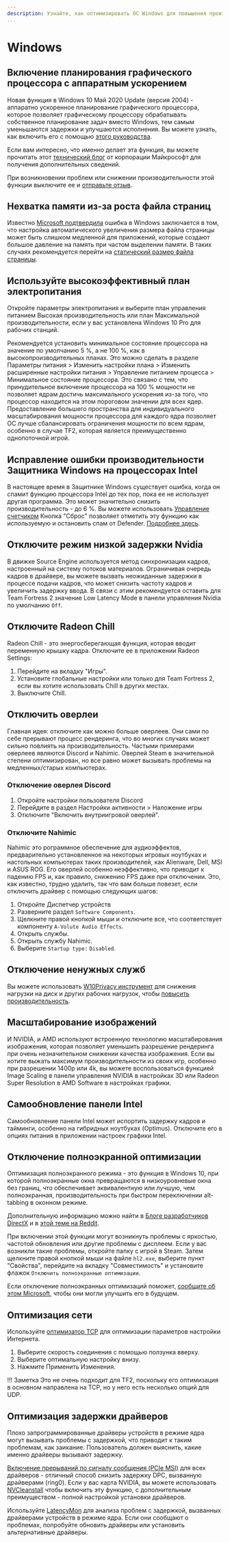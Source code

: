 ```yaml
---
description: Узнайте, как оптимизировать ОС Windows для повышения производительности.
...
```


# Windows

## Включение планирования графического процессора с аппаратным ускорением

Новая функция в Windows 10 Май 2020 Update (версия 2004) - аппаратно ускоренное планирование графического процессора, которое позволяет графическому процессору обрабатывать собственное планирование задач вместо Windows,
тем самым уменьшаются задержки и улучшаются исполнения. Вы можете узнать, как включить его с помощью [этого руководства](https://www.neowin.net/news/how-to-enable-hardware-accelerated-gpu-scheduling-on-windows-10-may-2020-update/).

Если вам интересно, что именно делает эта функция, вы можете прочитать этот [технический блог](https://devblogs.microsoft.com/directx/hardware-accelerated-gpu-scheduling/) от корпорации Майкрософт для получения дополнительных сведений.

При возникновении проблем или снижении производительности этой функции выключите ее и [отправьте отзыв](https://aka.ms/submitgameperformancefeedback).

## Нехватка памяти из-за роста файла страниц

Известно [Microsoft подтвердила](https://docs.microsoft.com/en-us/troubleshoot/windows-client/performance/slow-page-file-growth-memory-allocation-errors) ошибка в Windows заключается в том, что настройка автоматического увеличения размера файла страницы может быть слишком медленной для приложений, которые создают большое давление на память при частом выделении памяти. В таких случаях рекомендуется перейти на [статический размер файла страницы](https://docs.microsoft.com/en-us/troubleshoot/windows-client/performance/slow-page-file-growth-memory-allocation-errors#workaround).

## Используйте высокоэффективный план электропитания

Откройте параметры электропитания и выберите план управления питанием Высокая производительность или план Максимальной производительности, если у вас установлена Windows 10 Pro для рабочих станций. 

Рекомендуется установить минимальное состояние процессора на значение по умолчанию 5 %, а не 100 %, как в высокопроизводительных планах.
Это можно сделать в разделе Параметры питания > Изменить настройки плана > Изменить расширенные настройки питания > Управление питанием процесса > Минимальное состояние процессора.
Это связано с тем, что принудительное включение процессора на 100 % мощности не позволяет ядрам достичь максимального ускорения из-за того, что процессор находится на этом пороговом значении для всех ядер.
Предоставление большего пространства для индивидуального масштабирования мощности процессора для каждого ядра позволяет ОС лучше сбалансировать ограничения мощности по всем ядрам, особенно в случае TF2, которая является преимущественно однопоточной игрой.

## Исправление ошибки производительности Защитника Windows на процессорах Intel

В настоящее время в Защитнике Windows существует ошибка, когда он спамит функцию процессора Intel до тех пор, пока ее не использует другая программа. Это может значительно снизить производительность - до 6 %. Вы можете использовать [Управление счетчиком](https://www.techpowerup.com/download/counter-control/) Кнопка "Сброс" позволяет отметить эту функцию как используемую и остановить спам от Defender. [Подробнее здесь](https://www.pcmag.com/news/intel-cpu-performance-takes-a-big-hit-due-to-windows-defender-bug).

## Отключите режим низкой задержки Nvidia

В движке Source Engine используется метод синхронизации кадров, настроенный на систему потоков материалов.
Ограничивая очередь кадров в драйвере, вы можете вызвать неожиданные задержки в процессе подачи кадров, что может снизить частоту кадров и увеличить задержку ввода.
В связи с этим рекомендуется оставить для Team Fortress 2 значение Low Latency Mode в панели управления Nvidia по умолчанию `Off`.

## Отключите Radeon Chill

Radeon Chill - это энергосберегающая функция, которая вводит переменную крышку кадра. Отключите ее в приложении Radeon Settings:

1. Перейдите на вкладку "Игры".
2. Установите глобальные настройки или только для Team Fortress 2, если вы хотите использовать Chill в других местах.
3. Выключите Chill.

## Отключить оверлеи

Главная идея: отключите как можно больше оверлеев. Они сами по себе прерывают процесс рендеринга, что во многих случаях может сильно повлиять на производительность. Частыми примерами оверлеев являются Discord и Nahimic. Оверлей Steam в значительной степени оптимизирован, но все равно может вызывать проблемы на медленных/старых компьютерах.

### Отключение оверлея Discord

1. Откройте настройки пользователя Discord
2. Перейдите в раздел Настройки активности > Наложение игры
3. Отключите "Включить внутриигровой оверлей".

### Отключите Nahimic

Nahimic это рограммное обеспечение для аудиоэффектов, предварительно установленное на некоторых игровых ноутбуках и настольных компьютерах таких производителей, как Alienware, Dell, MSI и ASUS ROG. Его оверлей особенно неэффективно, что приводит к падению FPS и, как правило, снижению FPS даже при отключении. Это, как известно, трудно удалить, так что вам больше повезет, если отключить драйвер с помощью следующих шагов:

1. Откройте Диспетчер устройств
2. Разверните раздел `Software Components`.
3. Щелкните правой кнопкой мыши и отключите все, что соответствует компоненту `A-Volute Audio Effects`.
4. Открыть службы.
5. Открыть службу Nahimic.
6. Выберите `Startup type:` `Disabled`.

## Отключение ненужных служб

Вы можете использовать [W10Privacy инструмент](https://www.winprivacy.de/deutsch-start/download/) для снижения нагрузки на диск и других рабочих нагрузок, чтобы [повысить производительность](https://www.phoronix.com/scan.php?page=article&item=windows10-w10priv-wsl).

## Масштабирование изображений

И NVIDIA, и AMD используют встроенную технологию масштабирования изображения, которая позволяет уменьшить разрешение рендеринга при очень незначительном снижении качества изображения.
Если вы хотите выжать максимум производительности из своих игр, особенно при разрешении 1400p или 4k, вы можете воспользоваться функцией Image Scaling в панели управления NVIDIA в настройках 3D или Radeon Super Resolution в AMD Software в настройках графики.

## Самообновление панели Intel

Самообновление панели Intel может испортить задержку кадров и тайминги, особенно на гибридных ноутбуках (Optimus). Отключите его в опциях питания в приложении настроек графики Intel.

## Отключение полноэкранной оптимизации

Оптимизация полноэкранного режима - это функция в Windows 10, при которой полноэкранные окна превращаются в низкоуровневые окна без границ, что обеспечивает эквивалентную или лучшую, чем полноэкранная, производительность при быстром переключении alt-tabbing в оконном режиме.

Дополнительную информацию можно найти в [Блоге разработчиков DirectX](https://devblogs.microsoft.com/directx/demystifying-full-screen-optimizations/) и в [этой теме на Reddit](https://old.reddit.com/r/Windows10/comments/645ukf/windows_10_cu_fullscreen_optimizations/dg330ub/?context=3).

При включении этой функции могут возникнуть проблемы с яркостью, частотой обновления или другие проблемы с дисплеем. Если у вас возникли такие проблемы, откройте папку с игрой в Steam. Затем щелкните правой кнопкой мыши на файле `hl2.exe`, выберите пункт "Свойства", перейдите на вкладку "Совместимость" и установите флажок `Отключить полноэкранные оптимизации`.

Если отключение полноэкранных оптимизаций поможет, [сообщите об этом Microsoft](https://aka.ms/fullscreenoptimizationsfeedback), чтобы они могли улучшить его в будущем.

## Оптимизация сети

Используйте [оптимизатор TCP](https://www.speedguide.net/downloads.php) для оптимизации параметров настройки Интернета.

1. Выберите скорость соединения с помощью ползунка вверху.
2. Выберите оптимальную настройку внизу.
3. Нажмите Применить Изменения.

!!! Заметка
    Это не очень подходит для TF2, поскольку его оптимизация в основном направлена на TCP, но у него есть несколько опций для UDP.

## Оптимизация задержки драйверов

Плохо запрограммированные драйверы устройств в режиме ядра могут вызывать проблемы с задержкой, что приводит к таким проблемам, как заикание. Пользователь должен выяснить, какие именно драйверы вызывают задержку.

[Включение прерываний по сигналу сообщения (PCIe MSI)](https://forums.guru3d.com/threads/windows-line-based-vs-message-signaled-based-interrupts-msi-tool.378044/) для всех драйверов - отличный способ снизить задержку DPC, вызванную драйверами (ring0). Если у вас карта NVIDIA, вы можете использовать [NVCleanstall](https://www.techpowerup.com/download/techpowerup-nvcleanstall/) чтобы включить эту функцию, с дополнительным преимуществом - полной настройкой установки драйверов.

Используйте [LatencyMon](https://www.resplendence.com/latencymon) для анализа проблем с задержкой, вызванных драйверами устройств в режиме ядра. Если они сообщают о проблемах, попробуйте обновить драйверы или установить альтернативные драйверы.
